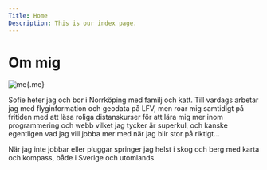 ```yaml
---
Title: Home
Description: This is our index page.
---
```


Om mig
==========================

![me](%assets_url%/img/jag.jpeg){.me}

Sofie heter jag och bor i Norrköping med familj och katt. Till vardags arbetar jag med flyginformation och geodata på LFV, men roar mig samtidigt på fritiden med att läsa roliga distanskurser för att lära mig mer inom programmering och webb vilket jag tycker är superkul, och kanske egentligen vad jag vill jobba mer med när jag blir stor på riktigt...


När jag inte jobbar eller pluggar springer jag helst i skog och berg med karta och kompass, både i Sverige och utomlands.
